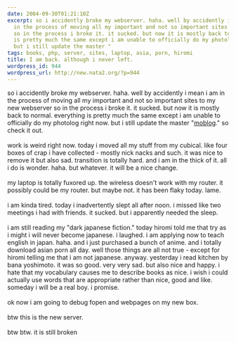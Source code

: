 ```yaml
---
date: 2004-09-30T01:21:10Z
excerpt: so i accidently broke my webserver. haha. well by accidently i mean i am
  in the process of moving all my important and not so important sites to my new webserver
  so in the process i broke it. it sucked. but now it is mostly back to normal. everything
  is pretty much the same except i am unable to officially do my photolog right now.
  but i still update the master "
tags: books, php, server, sites, laptop, asia, porn, hiromi
title: I am back. although i never left.
wordpress_id: 944
wordpress_url: http://new.nata2.org/?p=944
---
```


so i accidently broke my webserver. haha. well by accidently i mean i am in the process of moving all my important and not so important sites to my new webserver so in the process i broke it. it sucked. but now it is mostly back to normal. everything is pretty much the same except i am unable to officially do my photolog right now. but i still update the master "<a href="http://nata2.org/photolog.php?expand=1">moblog</a>." so check it out. <br><br>work is weird right now. today i moved all my stuff from my cubical. like four boxes of crap i have collected - mostly nick nacks and such. it was nice to remove it but also sad. transition is totally hard. and i am in the thick of it. all i do is wonder. haha. but whatever. it will be a nice change. <br><br>my laptop is totally fuxored up. the wireless doesn't work with my router. it possibly could be my router. but maybe not. it has been flaky today. lame. <br><br>i am kinda tired. today i inadvertently slept all after  noon. i missed like two meetings i had with friends. it sucked. but i apparently needed the sleep. <br><br>i am still reading my "dark japanese fiction." today hiromi told me that try as i might i will never become japanese. i laughed. i am applying now to teach english in japan. haha. and i just purchased a bunch of anime. and i totally download asian porn all day. well those things are all not true - except for hiromi telling me that i am not japanese. anyway. yesterday i read kitchen by bana yoshimoto. it was so good. very very sad. but also nice and happy. i hate that my vocabulary causes me to describe books as nice. i wish i could actually use words that are appropriate rather than nice, good and like. someday i will be a real boy. i promise. <br><br>ok now i am going to debug fopen and webpages on my new box. <br><br>btw this is the new server. <br><br>btw btw. it is still broken
